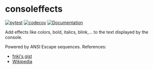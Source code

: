 # consoleffects

[![pytest](https://github.com/Jorge-Alda/consoleffects/actions/workflows/pytest.yml/badge.svg)](https://github.com/Jorge-Alda/consoleffects/actions/workflows/pytest.yml) [![codecov](https://codecov.io/gh/Jorge-Alda/consoleffects/branch/master/graph/badge.svg?token=GUHPALTR4O)](https://codecov.io/gh/Jorge-Alda/consoleffects) [![Documentation](https://github.com/Jorge-Alda/consoleffects/actions/workflows/docs.yml/badge.svg)](https://jorge-alda.github.io/consoleffects)

Add effects like colors, bold, italics, blink,... to the text displayed by the console.

Powered by ANSI Escape sequences.
References:

* [fnki's gist](https://gist.github.com/fnky/458719343aabd01cfb17a3a4f7296797)
* [Wikipedia](https://en.wikipedia.org/wiki/ANSI_escape_code#SGR_(Select_Graphic_Rendition)_parameters)
